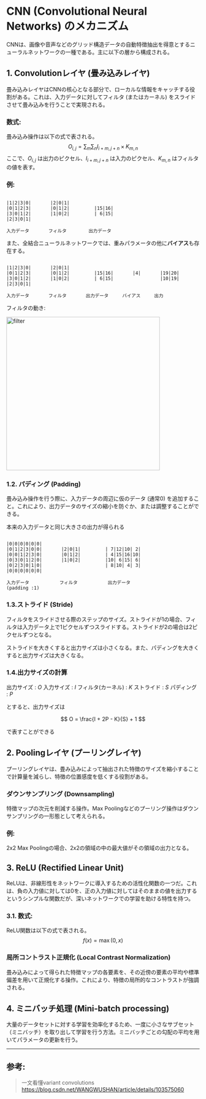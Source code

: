 # CNN (Convolutional Neural Networks) のメカニズム

CNNは、画像や音声などのグリッド構造データの自動特徴抽出を得意とするニューラルネットワークの一種である。主に以下の層から構成される。

## 1. Convolutionレイヤ (畳み込みレイヤ)

畳み込みレイヤはCNNの核心となる部分で、ローカルな情報をキャッチする役割がある。これは、入力データに対してフィルタ (またはカーネル) をスライドさせて畳み込みを行うことで実現される。

### 数式:

畳み込み操作は以下の式で表される。
$$
O_{i,j} = \sum_{m} \sum_{n} I_{i+m, j+n} \times K_{m, n}
$$
ここで、$O_{i,j}$ は出力のピクセル、$I_{i+m, j+n}$ は入力のピクセル、$K_{m, n}$ はフィルタの値を表す。

### 例:

```text

|1|2|3|0|       |2|0|1|         
|0|1|2|3|       |0|1|2|         |15|16|
|3|0|1|2|       |1|0|2|         | 6|15|
|2|3|0|1|

入力データ       フィルタ        出力データ
```

また、全結合ニューラルネットワークでは、重みパラメータの他に**バイアス**も存在する。

```text

|1|2|3|0|       |2|0|1|         
|0|1|2|3|       |0|1|2|         |15|16|       |4|       |19|20|
|3|0|1|2|       |1|0|2|         | 6|15|                 |10|19|
|2|3|0|1|

入力データ       フィルタ       出力データ     バイアス     出力
``````

フィルタの動き:

<img alt="filter" src="../pics/filter.gif" width="400"/>

### 1.2. **パディング (Padding)**

畳み込み操作を行う際に、入力データの周辺に仮のデータ (通常0) を追加すること。これにより、出力データのサイズの縮小を防ぐか、または調整することができる。

本来の入力データと同じ大きさの出力が得られる

~~~text

|0|0|0|0|0|0|
|0|1|2|3|0|0|       |2|0|1|         | 7|12|10| 2|
|0|0|1|2|3|0|       |0|1|2|         | 4|15|16|10|
|0|3|0|1|2|0|       |1|0|2|         |10| 6|15| 6|
|0|2|3|0|1|0|                       | 8|10| 4| 3|
|0|0|0|0|0|0|

入力データ           フィルタ           出力データ
(padding :1)
~~~

### 1.3.**ストライド (Stride)**

フィルタをスライドさせる際のステップのサイズ。ストライドが1の場合、フィルタは入力データ上で1ピクセルずつスライドする。ストライドが2の場合は2ピクセルずつとなる。

ストライドを大きくすると出力サイズは小さくなる。また、パディングを大きくすると出力サイズは大きくなる。

### 1.4.出力サイズの計算

出力サイズ : $O$ 
入力サイズ : $I$ 
フィルタ(カーネル) : $K$
ストライド : $S$
パディング : $P$

とすると、出力サイズは

$$
O = \frac{I + 2P - K}{S} + 1  
$$

で表すことができる

## 2. Poolingレイヤ (プーリングレイヤ)

プーリングレイヤは、畳み込みによって抽出された特徴のサイズを縮小することで計算量を減らし、特徴の位置感度を低くする役割がある。

### **ダウンサンプリング (Downsampling)**

特徴マップの次元を削減する操作。Max Poolingなどのプーリング操作はダウンサンプリングの一形態として考えられる。

### 例:

2x2 Max Poolingの場合、2x2の領域の中の最大値がその領域の出力となる。

## 3. ReLU (Rectified Linear Unit)

ReLUは、非線形性をネットワークに導入するための活性化関数の一つだ。これは、負の入力値に対しては0を、正の入力値に対してはそのままの値を出力するというシンプルな関数だが、深いネットワークでの学習を助ける特性を持つ。


### 3.1. 数式:

ReLU関数は以下の式で表される。
$$
f(x) = \max(0, x)
$$

### **局所コントラスト正規化 (Local Contrast Normalization)**

畳み込みによって得られた特徴マップの各要素を、その近傍の要素の平均や標準偏差を用いて正規化する操作。これにより、特徴の局所的なコントラストが強調される。

## 4. ミニバッチ処理 (Mini-batch processing)

大量のデータセットに対する学習を効率化するため、一度に小さなサブセット（ミニバッチ）を取り出して学習を行う方法。ミニバッチごとの勾配の平均を用いてパラメータの更新を行う。

---

## 参考:

>一文看懂variant convolutions
> <https://blog.csdn.net/WANGWUSHAN/article/details/103575060>